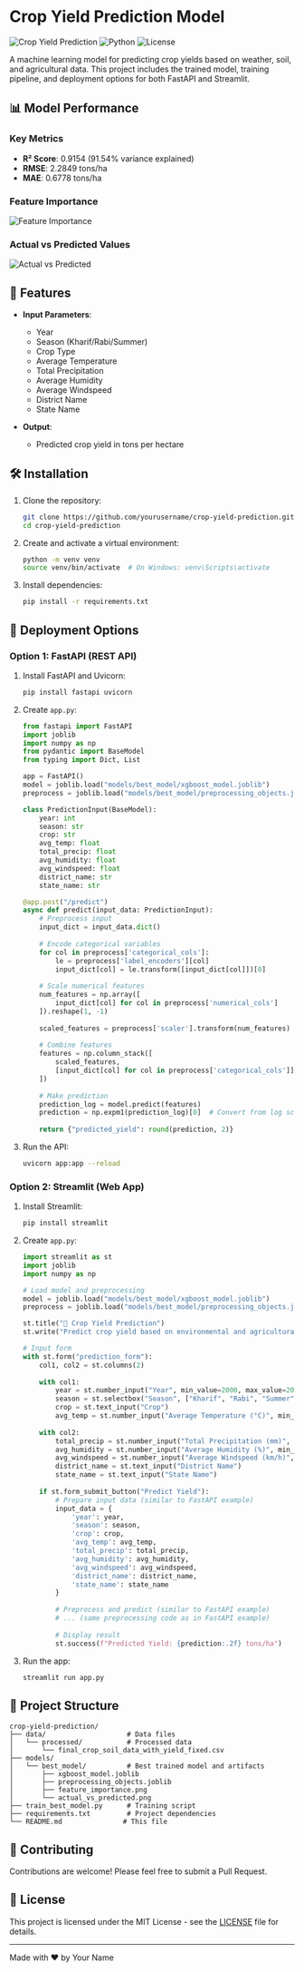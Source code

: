 # Crop Yield Prediction Model

![Crop Yield Prediction](https://img.shields.io/badge/Model-XGBoost-green)
![Python](https://img.shields.io/badge/Python-3.8%2B-blue)
![License](https://img.shields.io/badge/License-MIT-orange)

A machine learning model for predicting crop yields based on weather, soil, and agricultural data. This project includes the trained model, training pipeline, and deployment options for both FastAPI and Streamlit.

## 📊 Model Performance

### Key Metrics
- **R² Score**: 0.9154 (91.54% variance explained)
- **RMSE**: 2.2849 tons/ha
- **MAE**: 0.6778 tons/ha

### Feature Importance
![Feature Importance](models/best_model/feature_importance.png)

### Actual vs Predicted Values
![Actual vs Predicted](models/best_model/actual_vs_predicted.png)

## 🚀 Features

- **Input Parameters**:
  - Year
  - Season (Kharif/Rabi/Summer)
  - Crop Type
  - Average Temperature
  - Total Precipitation
  - Average Humidity
  - Average Windspeed
  - District Name
  - State Name

- **Output**:
  - Predicted crop yield in tons per hectare

## 🛠️ Installation

1. Clone the repository:
   ```bash
   git clone https://github.com/yourusername/crop-yield-prediction.git
   cd crop-yield-prediction
   ```

2. Create and activate a virtual environment:
   ```bash
   python -m venv venv
   source venv/bin/activate  # On Windows: venv\Scripts\activate
   ```

3. Install dependencies:
   ```bash
   pip install -r requirements.txt
   ```

## 🚀 Deployment Options

### Option 1: FastAPI (REST API)

1. Install FastAPI and Uvicorn:
   ```bash
   pip install fastapi uvicorn
   ```

2. Create `app.py`:
   ```python
   from fastapi import FastAPI
   import joblib
   import numpy as np
   from pydantic import BaseModel
   from typing import Dict, List

   app = FastAPI()
   model = joblib.load("models/best_model/xgboost_model.joblib")
   preprocess = joblib.load("models/best_model/preprocessing_objects.joblib")

   class PredictionInput(BaseModel):
       year: int
       season: str
       crop: str
       avg_temp: float
       total_precip: float
       avg_humidity: float
       avg_windspeed: float
       district_name: str
       state_name: str

   @app.post("/predict")
   async def predict(input_data: PredictionInput):
       # Preprocess input
       input_dict = input_data.dict()
       
       # Encode categorical variables
       for col in preprocess['categorical_cols']:
           le = preprocess['label_encoders'][col]
           input_dict[col] = le.transform([input_dict[col]])[0]
       
       # Scale numerical features
       num_features = np.array([
           input_dict[col] for col in preprocess['numerical_cols']
       ]).reshape(1, -1)
       
       scaled_features = preprocess['scaler'].transform(num_features)
       
       # Combine features
       features = np.column_stack([
           scaled_features,
           [input_dict[col] for col in preprocess['categorical_cols']]
       ])
       
       # Make prediction
       prediction_log = model.predict(features)
       prediction = np.expm1(prediction_log)[0]  # Convert from log scale
       
       return {"predicted_yield": round(prediction, 2)}
   ```

3. Run the API:
   ```bash
   uvicorn app:app --reload
   ```

### Option 2: Streamlit (Web App)

1. Install Streamlit:
   ```bash
   pip install streamlit
   ```

2. Create `app.py`:
   ```python
   import streamlit as st
   import joblib
   import numpy as np

   # Load model and preprocessing
   model = joblib.load("models/best_model/xgboost_model.joblib")
   preprocess = joblib.load("models/best_model/preprocessing_objects.joblib")

   st.title("🌾 Crop Yield Prediction")
   st.write("Predict crop yield based on environmental and agricultural factors")

   # Input form
   with st.form("prediction_form"):
       col1, col2 = st.columns(2)
       
       with col1:
           year = st.number_input("Year", min_value=2000, max_value=2050, value=2023)
           season = st.selectbox("Season", ["Kharif", "Rabi", "Summer"])
           crop = st.text_input("Crop")
           avg_temp = st.number_input("Average Temperature (°C)", min_value=0.0, max_value=50.0, value=25.0)
           
       with col2:
           total_precip = st.number_input("Total Precipitation (mm)", min_value=0.0, value=1000.0)
           avg_humidity = st.number_input("Average Humidity (%)", min_value=0.0, max_value=100.0, value=70.0)
           avg_windspeed = st.number_input("Average Windspeed (km/h)", min_value=0.0, value=10.0)
           district_name = st.text_input("District Name")
           state_name = st.text_input("State Name")
       
       if st.form_submit_button("Predict Yield"):
           # Prepare input data (similar to FastAPI example)
           input_data = {
               'year': year,
               'season': season,
               'crop': crop,
               'avg_temp': avg_temp,
               'total_precip': total_precip,
               'avg_humidity': avg_humidity,
               'avg_windspeed': avg_windspeed,
               'district_name': district_name,
               'state_name': state_name
           }
           
           # Preprocess and predict (similar to FastAPI example)
           # ... (same preprocessing code as in FastAPI example)
           
           # Display result
           st.success(f"Predicted Yield: {prediction:.2f} tons/ha")
   ```

3. Run the app:
   ```bash
   streamlit run app.py
   ```

## 📝 Project Structure

```
crop-yield-prediction/
├── data/                    # Data files
│   └── processed/           # Processed data
│       └── final_crop_soil_data_with_yield_fixed.csv
├── models/
│   └── best_model/          # Best trained model and artifacts
│       ├── xgboost_model.joblib
│       ├── preprocessing_objects.joblib
│       ├── feature_importance.png
│       └── actual_vs_predicted.png
├── train_best_model.py      # Training script
├── requirements.txt         # Project dependencies
└── README.md               # This file
```

## 🤝 Contributing

Contributions are welcome! Please feel free to submit a Pull Request.

## 📄 License

This project is licensed under the MIT License - see the [LICENSE](LICENSE) file for details.

---

Made with ❤️ by Your Name
